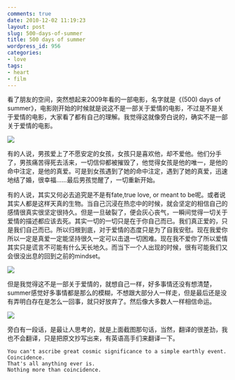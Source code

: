 ```yaml
---
comments: true
date: 2010-12-02 11:19:23
layout: post
slug: 500-days-of-summer
title: 500 days of summer
wordpress_id: 956
categories:
- love
tags:
- heart
- film
---
```


看了朋友的空间，突然想起来2009年看的一部电影，名字就是《(500) days of summer》，电影刚开始的时候就是说这不是一部关于爱情的电影，不过是不是关于爱情的电影，大家看了都有自己的理解。我觉得这就像旁白说的，确实不是一部关于爱情的电影。

![](http://dobila.info/wp-content/uploads/2010/12/summer1-450x253.jpg)



有的人说，男孩爱上了不愿安定的女孩，女孩只是喜欢他，却不爱他。他们分手了，男孩痛苦得死去活来，一切信仰都被摧毁了，他觉得女孩是他的唯一，是他的命中注定，是他的真爱。可是到女孩遇到了她的命中注定，遇到了她的真爱，迅速地结了婚，很幸福……最后男孩觉醒了，一切重新开始。

有的人说，其实又何必去追究是不是有fate,true love, or meant to be呢。或者说其实人都是这样天真的生物。当自己沉浸在热恋中的时候，就会坚定的相信自己的感情很真实很坚定很持久。但是一旦破裂了，便会灰心丧气，一瞬间觉得一切关于爱情的描述都应该去死。其实一切的一切只是在于你自己而已。我们真正爱的，只是我们自己而已。所以归根到底，对于爱情的态度只是为了自我安慰。现在我爱你所以一定是真爱一定能坚持很久一定可以击退一切困难。现在我不爱你了所以爱情其实只是谎言不可能有什么天长地久。而当下一个人出现的时候，很有可能我们又会很没出息的回到之前的mindset。 

![](http://dobila.info/wp-content/uploads/2010/12/summer3-450x253.jpg)

但是我觉得这不是一部关于爱情的，就想自己一样，好多事情还没有想清楚，summer感觉好多事情都是那么的模糊，不想跟大部分人一样走，但是最后还是没有弄明白存在是怎么一回事，就只好放弃了。然后像大多数人一样相信命运。

![](http://dobila.info/wp-content/uploads/2010/12/summer2-450x253.jpg)

旁白有一段话，是最让人思考的，就是上面截图那句话，当然，翻译的很差劲，我也不会翻译，只是把原文抄写出来，有英语高手们来翻译一下。


    
    
    You can't ascribe great cosmic significance to a simple earthly event.
    Coincidence.
    That's all anything ever is.
    Nothing more than coincidence.
    



